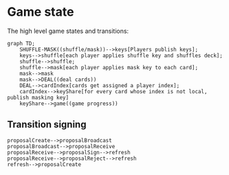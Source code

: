 # Game state

The high level game states and transitions:

```mermaid
graph TD;
    SHUFFLE-MASK((shuffle/mask))-->keys[Players publish keys];
    keys-->shuffle[each player applies shuffle key and shuffles deck];
    shuffle-->shuffle;
    shuffle-->mask[each player applies mask key to each card];
    mask-->mask
    mask-->DEAL((deal cards))
    DEAL-->cardIndex[cards get assigned a player index];
    cardIndex-->keyShare[for every card whose index is not local, publish masking key]
    keyShare-->game((game progress))
```

## Transition signing

```mermaid
proposalCreate-->proposalBroadcast
proposalBroadcast-->proposalReceive
proposalReceive-->proposalSign-->refresh
proposalReceive-->proposalReject-->refresh
refresh-->proposalCreate
```

